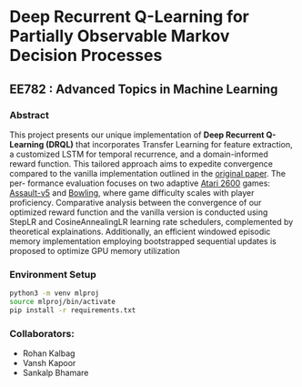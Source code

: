 # Deep Recurrent Q-Learning for Partially Observable Markov Decision Processes

## EE782 : Advanced Topics in Machine Learning 

### Abstract 

This project presents our unique implementation of
**Deep Recurrent Q-Learning (DRQL)** that incorporates Transfer
Learning for feature extraction, a customized LSTM for temporal recurrence, and a domain-informed reward function. This
tailored approach aims to expedite convergence compared to the
vanilla implementation outlined in the [original paper](https://arxiv.org/abs/1507.06527). The per-
formance evaluation focuses on two adaptive [Atari 2600](https://en.wikipedia.org/wiki/Atari_2600) games:
[Assault-v5](https://gymnasium.farama.org/environments/atari/assault/) and [Bowling](https://gymnasium.farama.org/environments/atari/bowling/), where game difficulty scales with player
proficiency. Comparative analysis between the convergence of our
optimized reward function and the vanilla version is conducted
using StepLR and CosineAnnealingLR learning rate schedulers,
complemented by theoretical explainations. Additionally, an efficient windowed episodic memory implementation employing
bootstrapped sequential updates is proposed to optimize GPU
memory utilization

### Environment Setup 

```bash
python3 -m venv mlproj
source mlproj/bin/activate
pip install -r requirements.txt
```

### Collaborators:

- Rohan Kalbag
- Vansh Kapoor
- Sankalp Bhamare
